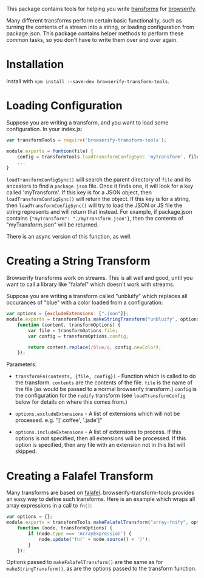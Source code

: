 This package contains tools for helping you write [transforms](https://github.com/substack/node-browserify#btransformtr) for [browserify](https://github.com/substack/node-browserify).

Many different transforms perform certain basic functionality, such as turning the contents of a stream into a string, or loading configuration from package.json.  This package contains helper methods to perform these common tasks, so you don't have to write them over and over again.

Installation
============

Install with `npm install --save-dev browserify-transform-tools`.

Loading Configuration
=====================

Suppose you are writing a transform, and you want to load some configuration.  In your index.js:

```JavaScript
var transformTools = require('browserify-transform-tools');

module.exports = funtion(file) {
    config = transformTools.loadTransformConfigSync 'myTransform', file
    ...
}
```

`loadTransformConfigSync()` will search the parent directory of `file` and its ancestors to find a `package.json` file.  Once it finds one, it will look for a key called 'myTransform'.  If this key is for a JSON object, then `loadTransformConfigSync()` will return the object.  If this key is for a string, then `loadTransformConfigSync()` will try to load the JSON or JS file the string represents and will return that instead.  For example, if package.json contains `{"myTransform": "./myTransform.json"}`, then the contents of "myTransform.json" will be returned.

There is an async version of this function, as well.

Creating a String Transform
===========================
Browserify transforms work on streams.  This is all well and good, until you want to call a library like "falafel" which doesn't work with streams.

Suppose you are writing a transform called "unbluify" which replaces all occurances of "blue" with
a color loaded from a configuration:

```JavaScript
var options = {excludeExtensions: [".json"]};
module.exports = transformTools.makeStringTransform("unbluify", options,
    function (content, transformOptions) {
        var file = transformOptions.file;
        var config = transformOptions.config;

        return content.replace(/blue/g, config.newColor);
    });
```

Parameters:

* `transformFn(contents, {file, config})` - Function which is called to do the transform. `contents` are the contents of the file.  `file` is the name of the file (as would be passed to a normal browserify transform.)  `config` is the configuration for the `redify` transform (see `loadTransformConfig` below for details on where this comes from.)

* `options.excludeExtensions` - A list of extensions which will not be processed.  e.g. "['.coffee', '.jade']"

* `options.includeExtensions` - A list of extensions to process.  If this options is not specified, then all extensions will be processed.  If this option is specified, then any file with an extension not in this list will skipped.

Creating a Falafel Transform
============================
Many transforms are based on [falafel](https://github.com/substack/node-falafel). browserify-transform-tools provides an easy way to define such transforms.  Here is an example which wraps all array expressions in a call to `fn()`:

```JavaScript
var options = {};
module.exports = transformTools.makeFalafelTransform("array-fnify", options,
    function (node, transformOptions) {
        if (node.type === 'ArrayExpression') {
            node.update('fn(' + node.source() + ')');
        }
    });
```

Options passed to `makeFalafelTransform()` are the same as for `makeStringTransform()`, as are the options passed to the transform function.
